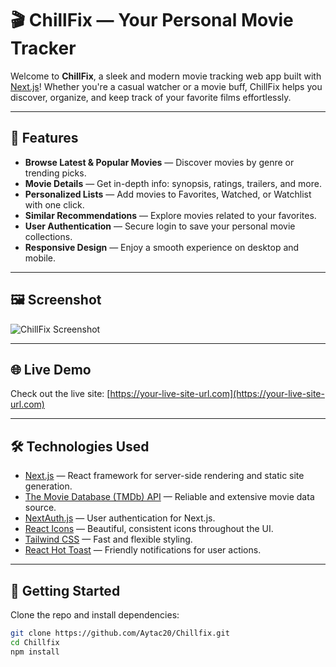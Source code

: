 # 🎬 ChillFix — Your Personal Movie Tracker

Welcome to **ChillFix**, a sleek and modern movie tracking web app built with [Next.js](https://nextjs.org)! Whether you're a casual watcher or a movie buff, ChillFix helps you discover, organize, and keep track of your favorite films effortlessly.

---

## 🚀 Features

- **Browse Latest & Popular Movies** — Discover movies by genre or trending picks.
- **Movie Details** — Get in-depth info: synopsis, ratings, trailers, and more.
- **Personalized Lists** — Add movies to Favorites, Watched, or Watchlist with one click.
- **Similar Recommendations** — Explore movies related to your favorites.
- **User Authentication** — Secure login to save your personal movie collections.
- **Responsive Design** — Enjoy a smooth experience on desktop and mobile.

---

## 🖼️ Screenshot

![ChillFix Screenshot](https://your-image-host.com/chillfix-screenshot.png)

---

## 🌐 Live Demo

Check out the live site: [https://your-live-site-url.com](https://your-live-site-url.com)

---

## 🛠️ Technologies Used

- [Next.js](https://nextjs.org) — React framework for server-side rendering and static site generation.
- [The Movie Database (TMDb) API](https://developers.themoviedb.org/3) — Reliable and extensive movie data source.
- [NextAuth.js](https://next-auth.js.org) — User authentication for Next.js.
- [React Icons](https://react-icons.github.io/react-icons/) — Beautiful, consistent icons throughout the UI.
- [Tailwind CSS](https://tailwindcss.com) — Fast and flexible styling.
- [React Hot Toast](https://react-hot-toast.com) — Friendly notifications for user actions.

---

## 🎯 Getting Started

Clone the repo and install dependencies:

```bash
git clone https://github.com/Aytac20/Chillfix.git
cd Chillfix
npm install
